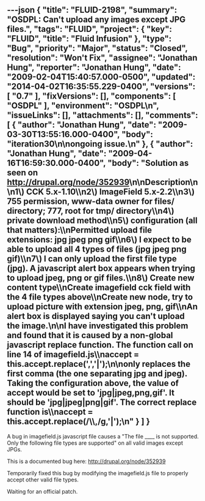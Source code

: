 ---json
{
  "title": "FLUID-2198",
  "summary": "OSDPL: Can't upload any images except JPG files.",
  "tags": "FLUID",
  "project": {
    "key": "FLUID",
    "title": "Fluid Infusion"
  },
  "type": "Bug",
  "priority": "Major",
  "status": "Closed",
  "resolution": "Won't Fix",
  "assignee": "Jonathan Hung",
  "reporter": "Jonathan Hung",
  "date": "2009-02-04T15:40:57.000-0500",
  "updated": "2014-04-02T16:35:55.229-0400",
  "versions": [
    "0.7"
  ],
  "fixVersions": [],
  "components": [
    "OSDPL"
  ],
  "environment": "OSDPL\n",
  "issueLinks": [],
  "attachments": [],
  "comments": [
    {
      "author": "Jonathan Hung",
      "date": "2009-03-30T13:55:16.000-0400",
      "body": "iteration30\n\nongoing issue.\n"
    },
    {
      "author": "Jonathan Hung",
      "date": "2009-04-16T16:59:30.000-0400",
      "body": "Solution as seen on <http://drupal.org/node/352939>\n\nDescription\n\n1\\) CCK 5.x-1.10\\\n2\\) ImageField 5.x-2.2\\\n3\\) 755 permission, www-data owner for files/ directory; 777, root for tmp/ directory\\\n4\\) private download method\\\n5\\) configuration (all that matters):\\\nPermitted upload file extensions: jpg jpeg png gif\\\n6\\) I expect to be able to upload all 4 types of files (jpg jpeg png gif)\\\n7\\) I can only upload the first file type (jpg). A javascript alert box appears when trying to upload jpeg, png or gif files.\\\n8\\) Create new content type\\\nCreate imagefield cck field with the 4 file types above\\\nCreate new node, try to upload picture with extension jpeg, png, gif\\\nAn alert box is displayed saying you can't upload the image.\n\nI have investigated this problem and found that it is caused by a non-global javascript replace function. The function call on line 14 of imagefield.js\\\naccept = this.accept.replace(',','|');\n\nonly replaces the first comma (the one separating jpg and jpeg). Taking the configuration above, the value of accept would be set to 'jpg|jpeg,png,gif'. It should be 'jpg|jpeg|png|gif'. The correct replace function is\\\naccept = this.accept.replace(/\\\\,/g,'|');\n"
    }
  ]
}
---
A bug in imagefield.js javascript file causes a "The file \_\_\_\_ is not supported. Only the following file types are supported" on all valid images except JPGs.

This is a documented bug here: <http://drupal.org/node/352939>

Temporarily fixed this bug by modifying the imagefield.js file to properly accept other valid file types.

Waiting for an official patch.

        